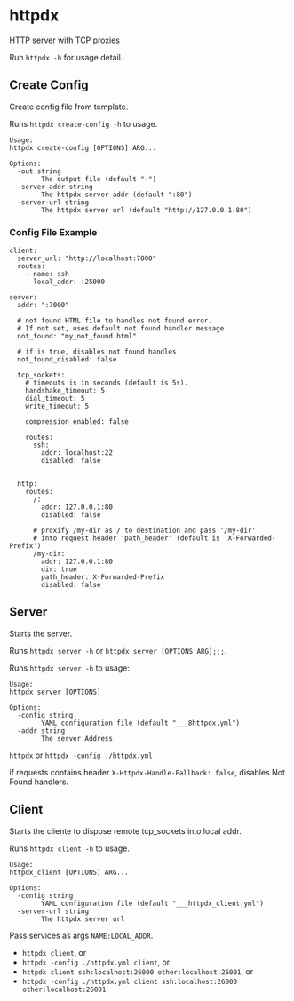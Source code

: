 # httpdx
HTTP server with TCP proxies

Run `httpdx -h` for usage detail.


## Create Config

Create config file from template.

Runs `httpdx create-config -h` to usage.

```
Usage:
httpdx create-config [OPTIONS] ARG...

Options:
  -out string
        The output file (default "-")
  -server-addr string
        The httpdx server addr (default ":80")
  -server-url string
        The httpdx server url (default "http://127.0.0.1:80")
```

### Config File Example


```
client:
  server_url: "http://localhost:7000"
  routes:
    - name: ssh
      local_addr: :25000
      
server:
  addr: ":7000"
  
  # not found HTML file to handles not found error.
  # If not set, uses default not found handler message.
  not_found: "my_not_found.html"
  
  # if is true, disables not found handles
  not_found_disabled: false
  
  tcp_sockets:
    # timeouts is in seconds (default is 5s).
    handshake_timeout: 5
    dial_timeout: 5
    write_timeout: 5
    
    compression_enabled: false
    
    routes:
      ssh: 
        addr: localhost:22
        disabled: false
    
  
  http:
    routes:
      /:
        addr: 127.0.0.1:80
        disabled: false
        
      # proxify /my-dir as / to destination and pass '/my-dir' 
      # into request header 'path_header' (default is 'X-Forwarded-Prefix')
      /my-dir:
        addr: 127.0.0.1:80
        dir: true
        path_header: X-Forwarded-Prefix
        disabled: false
```

## Server

Starts the server.


Runs `httpdx server -h` or `httpdx server [OPTIONS ARG];;;`.

Runs `httpdx server -h` to usage:

```
Usage:
httpdx server [OPTIONS]

Options:
  -config string
        YAML configuration file (default "___8httpdx.yml")
  -addr string
        The server Address
```


`httpdx` or `httpdx -config ./httpdx.yml`

if requests contains header `X-Httpdx-Handle-Fallback: false`, disables Not Found handlers.

## Client

Starts the cliente to dispose remote tcp_sockets into local addr.

Runs `httpdx client -h` to usage.

```
Usage:
httpdx_client [OPTIONS] ARG...

Options:
  -config string
        YAML configuration file (default "___httpdx_client.yml")
  -server-url string
        The httpdx server url
```

Pass services as args `NAME:LOCAL_ADDR`.

- `httpdx client`, or 
- `httpdx -config ./httpdx.yml client`, or
- `httpdx client ssh:localhost:26000 other:localhost:26001`, or
- `httpdx -config ./httpdx.yml client ssh:localhost:26000 other:localhost:26001` 
